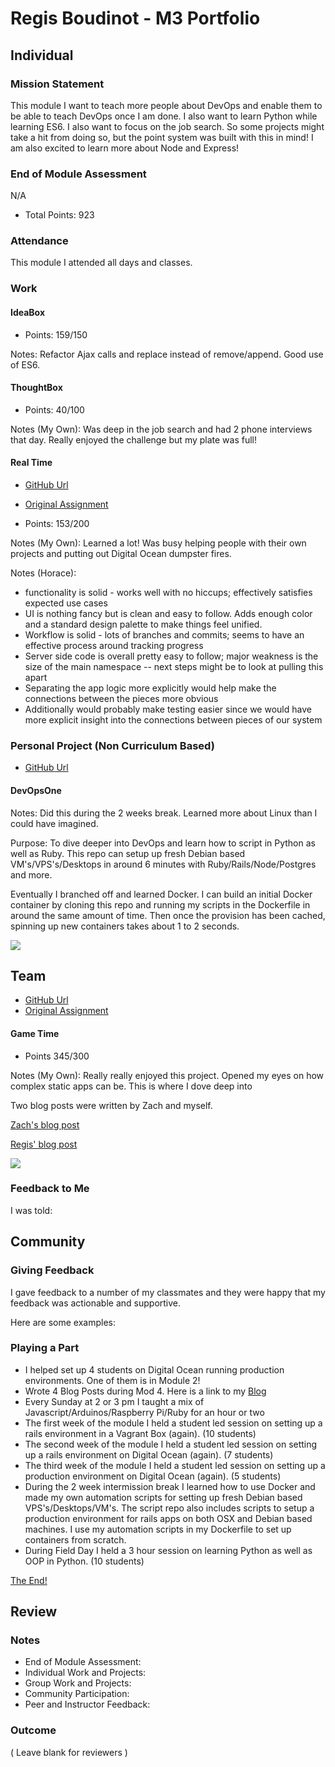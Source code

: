 # Regis Boudinot - M3 Portfolio

## Individual

### Mission Statement

This module I want to teach more people about DevOps and enable them to be able to teach DevOps once I am done. I also want to learn Python while learning ES6. I also want to focus on the job search. So some projects might take a hit from doing so, but the point system was built with this in mind! I am also excited to learn more about Node and Express!

### End of Module Assessment

N/A

* Total Points: 923

### Attendance

This module I attended all days and classes.

### Work

#### IdeaBox

* Points: 159/150

Notes: Refactor Ajax calls and replace instead of remove/append. Good use of ES6.

#### ThoughtBox

* Points: 40/100

Notes (My Own): Was deep in the job search and had 2 phone interviews that day. Really enjoyed the challenge but my plate was full!

#### Real Time

* [GitHub Url](https://github.com/selfup/crowdsource)
* [Original Assignment](https://github.com/turingschool/curriculum/blob/master/source/projects/real_time.markdown)

* Points: 153/200

Notes (My Own): Learned a lot! Was busy helping people with their own projects and putting out Digital Ocean dumpster fires.

Notes (Horace):

* functionality is solid - works well with no hiccups; effectively satisfies expected use cases
* UI is nothing fancy but is clean and easy to follow. Adds enough color and a standard design
palette to make things feel unified.
* Workflow is solid - lots of branches and commits; seems to have an effective process around tracking
progress
* Server side code is overall pretty easy to follow; major weakness is the size of the main namespace --
next steps might be to look at pulling this apart
* Separating the app logic more explicitly would help make the connections between the pieces more
obvious
* Additionally would probably make testing easier since we would have more explicit insight into
the connections between pieces of our system

### Personal Project (Non Curriculum Based)

* [GitHub Url](https://github.com/selfup/DevOpsOne)

#### DevOpsOne

Notes: Did this during the 2 weeks break. Learned more about Linux than I could have imagined.

Purpose: To dive deeper into DevOps and learn how to script in Python as well as Ruby. This repo can setup up fresh Debian based VM's/VPS's/Desktops in around 6 minutes with Ruby/Rails/Node/Postgres and more.

Eventually I branched off and learned Docker. I can build an initial Docker container by cloning this repo and running my scripts in the Dockerfile in around the same amount of time. Then once the provision has been cached, spinning up new containers takes about 1 to 2 seconds.

![](https://i.imgur.com/LXg0mHe.png)

## Team

* [GitHub Url](https://github.com/selfup/game-time)
* [Original Assignment](https://github.com/turingschool/lesson_plans/blob/master/ruby_03-professional_rails_applications/self_directed_project.md)

#### Game Time

* Points 345/300

Notes (My Own): Really really enjoyed this project. Opened my eyes on how complex static apps can be. This is where I dove deep into

Two blog posts were written by Zach and myself.

[Zach's blog post](https://medium.com/@z_Routh/es6-jquery-and-multiple-keypress-b3ea0f1cde1d#.vkyllprai)

[Regis' blog post](https://medium.com/@rboudinot/calling-getters-on-getters-in-es6-classes-a81da6094c07#.mp0u9j425)

![](http://i.imgur.com/LZyeXym.png)

### Feedback to Me

I was told:

## Community

### Giving Feedback

I gave feedback to a number of my classmates and they were happy that my
feedback was actionable and supportive.

Here are some examples:

### Playing a Part

* I helped set up 4 students on Digital Ocean running production environments. One of them is in Module 2!
* Wrote 4 Blog Posts during Mod 4. Here is a link to my [Blog](https://medium.com/@rboudinot)
* Every Sunday at 2 or 3 pm I taught a mix of Javascript/Arduinos/Raspberry Pi/Ruby for an hour or two
* The first week of the module I held a student led session on setting up a rails environment in a Vagrant Box (again). (10 students)
* The second week of the module I held a student led session on setting up a rails environment on Digital Ocean (again). (7 students)
* The third week of the module I held a student led session on setting up a production environment on Digital Ocean (again). (5 students)
* During the 2 week intermission break I learned how to use Docker and made my own automation scripts for setting up fresh Debian based VPS's/Desktops/VM's. The script repo also includes scripts to setup a production environment for rails apps on both OSX and Debian based machines. I use my automation scripts in my Dockerfile to set up containers from scratch.
* During Field Day I held a 3 hour session on learning Python as well as OOP in Python. (10 students)

[The End!](http://www.reactiongifs.com/r/omgshoop.gif)

## Review

### Notes

* End of Module Assessment:
* Individual Work and Projects:
* Group Work and Projects:
* Community Participation:
* Peer and Instructor Feedback:

### Outcome

( Leave blank for reviewers )
